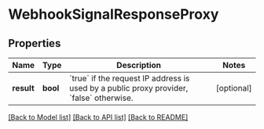 # WebhookSignalResponseProxy

## Properties
Name | Type | Description | Notes
------------ | ------------- | ------------- | -------------
**result** | **bool** | &#x60;true&#x60; if the request IP address is used by a public proxy provider, &#x60;false&#x60; otherwise.  | [optional] 

[[Back to Model list]](../README.md#documentation-for-models) [[Back to API list]](../README.md#documentation-for-api-endpoints) [[Back to README]](../README.md)

